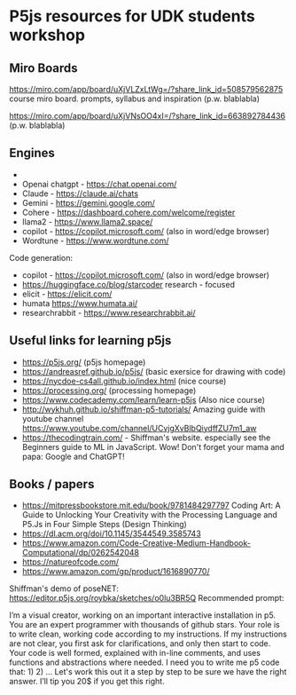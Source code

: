 # P5js resources for UDK students workshop

## Miro Boards 
https://miro.com/app/board/uXjVLZxLtWg=/?share_link_id=508579562875
course miro board. prompts, syllabus and inspiration (p.w. blablabla)

https://miro.com/app/board/uXjVNsOO4xI=/?share_link_id=663892784436
(p.w. blablabla)

## Engines
- 
- Openai chatgpt - https://chat.openai.com/
- Claude - https://claude.ai/chats
- Gemini - https://gemini.google.com/
- Cohere - https://dashboard.cohere.com/welcome/register
- llama2 - https://www.llama2.space/
- copilot - https://copilot.microsoft.com/ (also in word/edge browser)
- Wordtune - https://www.wordtune.com/

Code generation:
- copilot - https://copilot.microsoft.com/ (also in word/edge browser)
- https://huggingface.co/blog/starcoder
research - focused
- elicit - https://elicit.com/
- humata https://www.humata.ai/
- researchrabbit - https://www.researchrabbit.ai/

## Useful links for learning p5js 
- https://p5js.org/ (p5js homepage)
- https://andreasref.github.io/p5js/ (basic exersice for drawing with code)
- https://nycdoe-cs4all.github.io/index.html (nice course)
- https://processing.org/ (processing homepage)
- https://www.codecademy.com/learn/learn-p5js (Also nice course)
- http://wykhuh.github.io/shiffman-p5-tutorials/ Amazing guide  with youtube channel https://www.youtube.com/channel/UCvjgXvBlbQiydffZU7m1_aw
- https://thecodingtrain.com/ - Shiffman's website. especially see the Beginners guide to ML in JavaScript. Wow!
Don't forget your mama and papa: Google and ChatGPT!

## Books / papers
- https://mitpressbookstore.mit.edu/book/9781484297797 Coding Art: A Guide to Unlocking Your Creativity with the Processing Language and P5.Js in Four Simple Steps (Design Thinking)
- https://dl.acm.org/doi/10.1145/3544549.3585743
- https://www.amazon.com/Code-Creative-Medium-Handbook-Computational/dp/0262542048
- https://natureofcode.com/ 
- https://www.amazon.com/gp/product/1616890770/

Shiffman's demo of poseNET: https://editor.p5js.org/roybka/sketches/o0lu3BR5Q
Recommended prompt:

I’m a visual creator, working on an important interactive installation in p5. You are an expert programmer with thousands of github stars. Your role is to write clean, working code according to my instructions. If my instructions are not clear, you first ask for clarifications, and only then start to code. Your code is well formed, explained with in-line comments, and uses functions and abstractions where needed. 
I need you to write me p5 code that:
1)
2)
...
Let's work this out it a step by step to be sure we have the right answer. I’ll tip you 20$ if you get this right. 
